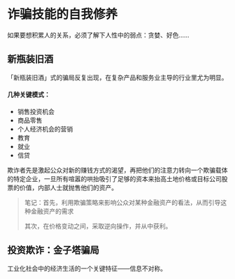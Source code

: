# 诈骗技能的自我修养

如果要想积累人的关系，必须了解下人性中的弱点：贪婪、好色……

## 新瓶装旧酒

「新瓶装旧酒」式的骗局反复出现，在复杂产品和服务业主导的行业里尤为明显。

#### 几种关键模式：

- 销售投资机会
- 商品零售
- 个人经济机会的营销
- 教育
- 就业
- 信贷



欺诈者先是激起公众对新的赚钱方式的渴望，再把他们的注意力转向一个欺骗载体的特定企业，一旦所有喧嚣的哄抬吸引了足够的资本来抬高土地价格或目标公司股票的价值，内部人士就抛售他们的资产。

> 笔记：首先，利用欺骗策略来影响公众对某种金融资产的看法，从而引导这种金融资产的需求
>
> 其次，在价格变动之间，采取逆向操作，并从中获利。

## 投资欺诈：金子塔骗局

工业化社会中的经济生活的一个关键特征——信息不对称。